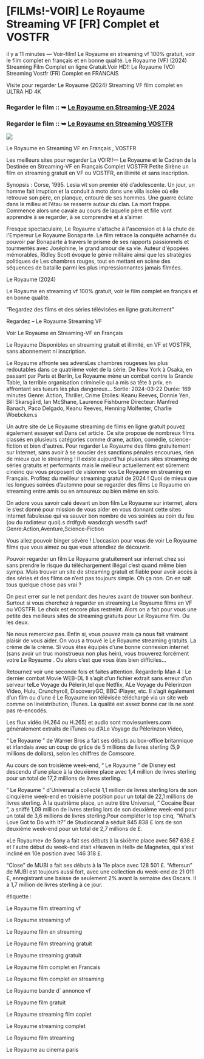 # [FILMs!-VOIR] Le Royaume Streaming VF [FR] Complet et VOSTFR

il y a 11 minutes — Voir-film! Le Royaume en streaming vf 100% gratuit, voir le film complet en français et en bonne qualité. Le Royaume (VF) (2024) Streaming Film Complet en ligne Gratuit.Voir HD!! Le Royaume (VO) Streaming Vostfr (FR) Complet en FRANCAIS

Visite pour regarder Le Royaume (2024) Streaming VF film complet en ULTRA HD 4K

### Regarder le film :: ➥ [Le Royaume en Streaming-VF 2024](https://t.co/OfEyizyBb3)

### Regarder le film :: ➥ [Le Royaume en Streaming VOSTFR](https://t.co/OfEyizyBb3)

<p dir="auto"><a href="https://t.co/OfEyizyBb3" title="PLAY NOW" rel="nofollow"><img src="https://i.imgur.com/jhNGoEt.gif" style="max-width: 100%;"></a></p>

Le Royaume en Streaming VF en Français , VOSTFR

Les meilleurs sites pour regarder La VOIR!!— Le Royaume et le Cadran de la Destinée en Streaming-VF en Français Complet VOSTFR Petite Sirène un film en streaming gratuit en VF ou VOSTFR, en illimité et sans inscription.

Synopsis : Corse, 1995. Lesia vit son premier été d’adolescente. Un jour, un homme fait irruption et la conduit à moto dans une villa isolée où elle retrouve son père, en planque, entouré de ses hommes. Une guerre éclate dans le milieu et l’étau se resserre autour du clan. La mort frappe. Commence alors une cavale au cours de laquelle père et fille vont apprendre à se regarder, à se comprendre et à s’aimer.

Fresque spectaculaire, Le Royaume s'attache à l'ascension et à la chute de l'Empereur Le Royaume Bonaparte. Le film retrace la conquête acharnée du pouvoir par Bonaparte à travers le prisme de ses rapports passionnels et tourmentés avec Joséphine, le grand amour de sa vie. Auteur d'épopées mémorables, Ridley Scott évoque le génie militaire ainsi que les stratégies politiques de Les chambres rouges, tout en mettant en scène des séquences de bataille parmi les plus impressionnantes jamais filmées.

Le Royaume (2024)

Le Royaume en streaming vf 100% gratuit, voir le film complet en français et en bonne qualité.

“Regardez des films et des séries télévisées en ligne gratuitement”

Regardez – Le Royaume Streaming VF

Voir Le Royaume en Streaming-VF en Français

Le Royaume Disponibles en streaming gratuit et illimité, en VF et VOSTFR, sans abonnement ni inscription.

Le Royaume affronte ses adversLes chambres rougeses les plus redoutables dans ce quatrième volet de la série. De New York à Osaka, en passant par Paris et Berlin, Le Royaume mène un combat contre la Grande Table, la terrible organisation criminelle qui a mis sa tête à prix, en affrontant ses tueurs les plus dangereux... Sortie: 2024-03-22 Durée: 169 minutes Genre: Action, Thriller, Crime Etoiles: Keanu Reeves, Donnie Yen, Bill Skarsgård, Ian McShane, Laurence Fishburne Directeur: Manfred Banach, Paco Delgado, Keanu Reeves, Henning Molfenter, Charlie Woebcken.s

Un autre site de Le Royaume streaming de films en ligne gratuit pouvez également essayer est Dans cet article. Ce site propose de nombreux films classés en plusieurs catégories comme drame, action, comédie, science-fiction et bien d'autres. Pour regarder Le Royaume des films gratuitement sur Internet, sans avoir à se soucier des sanctions pénales encourues, rien de mieux que le streaming ! Il existe aujourd’hui plusieurs sites streaming de séries gratuits et performants mais le meilleur actuellement est sûrement cineinc qui vous proposent de visionner vos Le Royaume en streaming en Français. Profitez du meilleur streaming gratuit de 2024 ! Quoi de mieux que les longues soirées d’automne pour se regarder des films Le Royaume en streaming entre amis ou en amoureux ou bien même en solo.

On adore vous savoir calé devant un bon film Le Royaume sur internet, alors le s’est donné pour mission de vous aider en vous donnant cette sites internet fabuleuse qui va sauver bon nombre de vos soirées au coin du feu (ou du radiateur quoi).s drdfgvb wasdxcgh wesdfh swdf Genre:Action,Aventure,Science-Fiction

Vous allez pouvoir binger sévère ! L’occasion pour vous de voir Le Royaume films que vous aimez ou que vous attendiez de découvrir.

Pouvoir regarder un film Le Royaume gratuitement sur internet chez soi sans prendre le risque du téléchargement illégal c’est quand même bien sympa. Mais trouver un site de streaming gratuit et fiable pour avoir accès à des séries et des films ce n’est pas toujours simple. Oh ça non. On en sait tous quelque chose pas vrai ?

On peut errer sur le net pendant des heures avant de trouver son bonheur. Surtout si vous cherchez à regarder en streaming Le Royaume films en VF ou VOSTFR. Le choix est encore plus restreint. Alors on a fait pour vous une petite des meilleurs sites de streaming gratuits pour Le Royaume film. Ou les deux.

Ne nous remerciez pas. Enfin si, vous pouvez mais ça nous fait vraiment plaisir de vous aider. On vous a trouvé le Le Royaume streaming gratuits. La crème de la crème. Si vous êtes équipés d’une bonne connexion internet (sans avoir un truc monstrueux non plus hein), vous trouverez forcément votre Le Royaume . Ou alors c’est que vous êtes bien difficiles…

Retournez voir une seconde fois et faites attention. RegarderIp Man 4 : Le dernier combat Movie WEB-DL Il s’agit d’un fichier extrait sans erreur d’un serveur telLe Voyage du Pèlerin,tel que Netflix, ALe Voyage du Pèlerinzon Video, Hulu, Crunchyroll, DiscoveryGO, BBC iPlayer, etc. Il s’agit également d’un film ou d’une é Le Royaume ion télévisée téléchargé via un site web comme on lineistribution, iTunes. La qualité est assez bonne car ils ne sont pas ré-encodés.

Les flux vidéo (H.264 ou H.265) et audio sont moviesunivers.com généralement extraits de iTunes ou d’ALe Voyage du Pèlerinzon Video,

“ Le Royaume ” de Warner Bros a fait ses débuts au box-office britannique et irlandais avec un coup de grâce de 5 millions de livres sterling (5,9 millions de dollars), selon les chiffres de Comscore.

Au cours de son troisième week-end, “ Le Royaume ” de Disney est descendu d'une place à la deuxième place avec 1,4 million de livres sterling pour un total de 17,2 millions de livres sterling.

“ Le Royaume ” d'Universal a collecté 1,1 million de livres sterling lors de son cinquième week-end en troisième position pour un total de 22,1 millions de livres sterling. À la quatrième place, un autre titre Universal, “ Cocaine Bear ”, a sniffé 1,09 million de livres sterling lors de son deuxième week-end pour un total de 3,6 millions de livres sterling.Pour compléter le top cinq, “What’s Love Got to Do with It?” de Studiocanal a séduit 845 838 £ lors de son deuxième week-end pour un total de 2,7 millions de £.

«Le Royaume» de Sony a fait ses débuts à la sixième place avec 567 638 £ et l'autre début du week-end était «Heaven in Hell» de Magnetes, qui s'est incliné en 10e position avec 146 318 £.

“Close” de MUBI a fait ses débuts à la 11e place avec 128 501 £. “Aftersun” de MUBI est toujours aussi fort, avec une collection du week-end de 21 011 £, enregistrant une baisse de seulement 2% avant la semaine des Oscars. Il a 1,7 million de livres sterling à ce jour.

étiquette :

Le Royaume film streaming vf

Le Royaume streaming vf

Le Royaume film en streaming

Le Royaume film streaming gratuit

Le Royaume streaming gratuit

Le Royaume film complet en Francais

Le Royaume film complet en streaming

Le Royaume bande d` annonce vf

Le Royaume film gratuit

Le Royaume streaming film coplet

Le Royaume streaming complet

Le Royaume film streaming

Le Royaume au cinema paris
